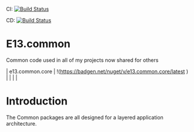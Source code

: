 CI: [![Build Status](https://dev.azure.com/e13tech/common/_apis/build/status/ci?branchName=master)](https://dev.azure.com/e13tech/common/_build/latest?definitionId=29&branchName=master)

CD: [![Build Status](https://dev.azure.com/e13tech/common/_apis/build/status/cd?branchName=master)](https://dev.azure.com/e13tech/common/_build/latest?definitionId=30&branchName=master)

# E13.common

Common code used in all of my projects now shared for others

| e13.common.core | !(https://badgen.net/nuget/v/e13.common.core/latest ) |   |   |   |

# Introduction

The Common packages are all designed for a layered application architecture.
